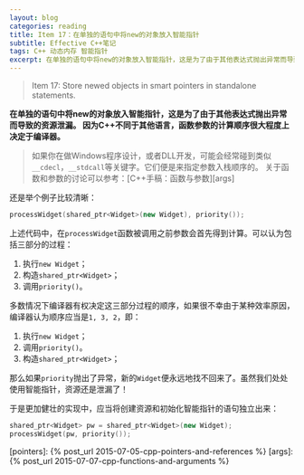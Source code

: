 ```yaml
---
layout: blog
categories: reading
title: Item 17：在单独的语句中将new的对象放入智能指针
subtitle: Effective C++笔记
tags: C++ 动态内存 智能指针
excerpt: 在单独的语句中将new的对象放入智能指针，这是为了由于其他表达式抛出异常而导致的资源泄漏。因为C++不同于其他语言，函数参数的计算顺序很大程度上决定于编译器。
---
```


> Item 17: Store newed objects in smart pointers in standalone statements.

**在单独的语句中将new的对象放入智能指针，这是为了由于其他表达式抛出异常而导致的资源泄漏。
因为C++不同于其他语言，函数参数的计算顺序很大程度上决定于编译器。**

> 如果你在做Windows程序设计，或者DLL开发，可能会经常碰到类似`__cdecl`，`__stdcall`等关键字。它们便是来指定参数入栈顺序的。
> 关于函数和参数的讨论可以参考：[C++手稿：函数与参数][args]

还是举个例子比较清晰：

```cpp
processWidget(shared_ptr<Widget>(new Widget), priority());
```

上述代码中，在`processWidget`函数被调用之前参数会首先得到计算。可以认为包括三部分的过程：

1. 执行`new Widget`；
2. 构造`shared_ptr<Widget>`；
3. 调用`priority()`。

多数情况下编译器有权决定这三部分过程的顺序，如果很不幸由于某种效率原因，编译器认为顺序应当是`1, 3, 2`，即：

1. 执行`new Widget`；
2. 调用`priority()`。
3. 构造`shared_ptr<Widget>`；

那么如果`priority`抛出了异常，新的`Widget`便永远地找不回来了。虽然我们处处使用智能指针，资源还是泄漏了！

于是更加健壮的实现中，应当将创建资源和初始化智能指针的语句独立出来：

```cpp
shared_ptr<Widget> pw = shared_ptr<Widget>(new Widget);
processWidget(pw, priority());
```

[pointers]: {% post_url 2015-07-05-cpp-pointers-and-references %}
[args]: {% post_url 2015-07-07-cpp-functions-and-arguments %}
